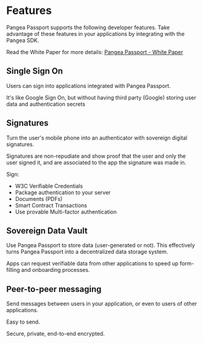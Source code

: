 # Features

Pangea Passport supports the following developer features. Take advantage of these features in your applications by integrating with the Pangea SDK.

Read the White Paper for more details: [Pangea Passport - White Paper](https://www.canva.com/design/DAFnktNOWKU/Ps1zXw3XICaEMiB0R4Ghkg/view)

## Single Sign On

Users can sign into applications integrated with Pangea Passport.

It's like Google Sign On, but without having third party (Google) storing user data and authentication secrets

## Signatures

Turn the user's mobile phone into an authenticator with sovereign digital signatures.

Signatures are non-repudiate and show proof that the user and only the user signed it, and are associated to the app the signature was made in.

Sign:

* W3C Verifiable Credentials
* Package authentication to your server
* Documents (PDFs)
* Smart Contract Transactions
* Use provable Multi-factor authentication

## Sovereign Data Vault

Use Pangea Passport to store data (user-generated or not). This effectively turns Pangea Passport into a decentralized data storage system.

Apps can request verifiable data from other applications to speed up form-filling and onboarding processes.

## Peer-to-peer messaging

Send messages between users in your application, or even to users of other applications.

Easy to send.

Secure, private, end-to-end encrypted.

